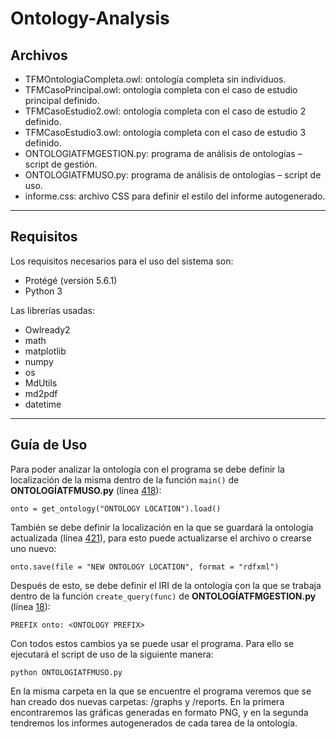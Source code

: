 # Ontology-Analysis

## Archivos
- TFMOntologiaCompleta.owl: ontología completa sin individuos.
- TFMCasoPrincipal.owl: ontología completa con el caso de estudio principal definido.
- TFMCasoEstudio2.owl: ontología completa con el caso de estudio 2 definido.
- TFMCasoEstudio3.owl: ontología completa con el caso de estudio 3 definido.
- ONTOLOGIATFMGESTION.py: programa de análisis de ontologías – script de gestión.
- ONTOLOGIATFMUSO.py: programa de análisis de ontologías – script de uso.
- informe.css: archivo CSS para definir el estilo del informe autogenerado.
---
## Requisitos
Los requisitos necesarios para el uso del sistema son:
 - Protégé (versión 5.6.1)
 - Python 3

Las librerías usadas:
-	Owlready2
- math
- matplotlib
- numpy
- os
- MdUtils
-	md2pdf
-	datetime
---
## Guía de Uso
Para poder analizar la ontología con el programa se debe definir la localización de la misma dentro de la función `main()` de **ONTOLOGÍATFMUSO.py** (línea [418](https://github.com/mmartamg/Ontology-Analysis/blob/fe94a547d7a96fab486c768d985ed18d88ff819c/ONTOLOGIATFMUSO.py#L418)):

`onto = get_ontology("ONTOLOGY LOCATION").load()`

También se debe definir la localización en la que se guardará la ontología actualizada (línea [421](https://github.com/mmartamg/Ontology-Analysis/blob/fe94a547d7a96fab486c768d985ed18d88ff819c/ONTOLOGIATFMUSO.py#L421)), para esto puede actualizarse el archivo o crearse uno nuevo:

`onto.save(file = "NEW ONTOLOGY LOCATION", format = "rdfxml")` 

Después de esto, se debe definir el IRI de la ontología con la que se trabaja dentro de la función `create_query(func)` de **ONTOLOGÍATFMGESTION.py** (línea [18](https://github.com/mmartamg/Ontology-Analysis/blob/235378adb0a3b3c8dee0b0e52854785472c37dc1/ONTOLOGIATFMGESTION.py#L18)):

`PREFIX onto: <ONTOLOGY PREFIX>`

Con todos estos cambios ya se puede usar el programa. Para ello se ejecutará el script de uso de la siguiente manera:

`python ONTOLOGIATFMUSO.py`

En la misma carpeta en la que se encuentre el programa veremos que se han creado dos nuevas carpetas: /graphs y /reports. En la primera encontraremos las gráficas generadas en formato PNG, y en la segunda tendremos los informes autogenerados de cada tarea de la ontología.
